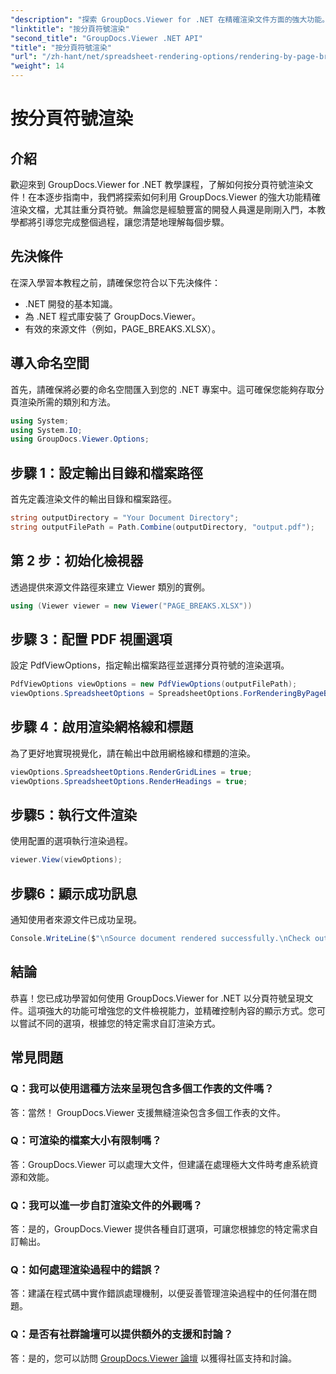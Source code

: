 ```yaml
---
"description": "探索 GroupDocs.Viewer for .NET 在精確渲染文件方面的強大功能。請按照我們的逐步教程，了解如何按分頁符號進行渲染。"
"linktitle": "按分頁符號渲染"
"second_title": "GroupDocs.Viewer .NET API"
"title": "按分頁符號渲染"
"url": "/zh-hant/net/spreadsheet-rendering-options/rendering-by-page-breaks/"
"weight": 14
---
```


# 按分頁符號渲染

## 介紹
歡迎來到 GroupDocs.Viewer for .NET 教學課程，了解如何按分頁符號渲染文件！在本逐步指南中，我們將探索如何利用 GroupDocs.Viewer 的強大功能精確渲染文檔，尤其註重分頁符號。無論您是經驗豐富的開發人員還是剛剛入門，本教學都將引導您完成整個過程，讓您清楚地理解每個步驟。
## 先決條件
在深入學習本教程之前，請確保您符合以下先決條件：
- .NET 開發的基本知識。
- 為 .NET 程式庫安裝了 GroupDocs.Viewer。
- 有效的來源文件（例如，PAGE_BREAKS.XLSX）。
## 導入命名空間
首先，請確保將必要的命名空間匯入到您的 .NET 專案中。這可確保您能夠存取分頁渲染所需的類別和方法。
```csharp
using System;
using System.IO;
using GroupDocs.Viewer.Options;
```
## 步驟 1：設定輸出目錄和檔案路徑
首先定義渲染文件的輸出目錄和檔案路徑。
```csharp
string outputDirectory = "Your Document Directory";
string outputFilePath = Path.Combine(outputDirectory, "output.pdf");
```
## 第 2 步：初始化檢視器
透過提供來源文件路徑來建立 Viewer 類別的實例。
```csharp
using (Viewer viewer = new Viewer("PAGE_BREAKS.XLSX"))
```
## 步驟 3：配置 PDF 視圖選項
設定 PdfViewOptions，指定輸出檔案路徑並選擇分頁符號的渲染選項。
```csharp
PdfViewOptions viewOptions = new PdfViewOptions(outputFilePath);
viewOptions.SpreadsheetOptions = SpreadsheetOptions.ForRenderingByPageBreaks();
```
## 步驟 4：啟用渲染網格線和標題
為了更好地實現視覺化，請在輸出中啟用網格線和標題的渲染。
```csharp
viewOptions.SpreadsheetOptions.RenderGridLines = true;
viewOptions.SpreadsheetOptions.RenderHeadings = true;
```
## 步驟5：執行文件渲染
使用配置的選項執行渲染過程。
```csharp
viewer.View(viewOptions);
```
## 步驟6：顯示成功訊息
通知使用者來源文件已成功呈現。
```csharp
Console.WriteLine($"\nSource document rendered successfully.\nCheck output in {outputDirectory}.");
```
## 結論
恭喜！您已成功學習如何使用 GroupDocs.Viewer for .NET 以分頁符號呈現文件。這項強大的功能可增強您的文件檢視能力，並精確控制內容的顯示方式。您可以嘗試不同的選項，根據您的特定需求自訂渲染方式。
## 常見問題
### Q：我可以使用這種方法來呈現包含多個工作表的文件嗎？
答：當然！ GroupDocs.Viewer 支援無縫渲染包含多個工作表的文件。
### Q：可渲染的檔案大小有限制嗎？
答：GroupDocs.Viewer 可以處理大文件，但建議在處理極大文件時考慮系統資源和效能。
### Q：我可以進一步自訂渲染文件的外觀嗎？
答：是的，GroupDocs.Viewer 提供各種自訂選項，可讓您根據您的特定需求自訂輸出。
### Q：如何處理渲染過程中的錯誤？
答：建議在程式碼中實作錯誤處理機制，以便妥善管理渲染過程中的任何潛在問題。
### Q：是否有社群論壇可以提供額外的支援和討論？
答：是的，您可以訪問 [GroupDocs.Viewer 論壇](https://forum.groupdocs.com/c/viewer/9) 以獲得社區支持和討論。